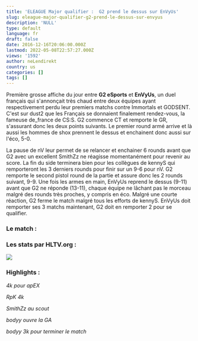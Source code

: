 ```yaml
---
title: 'ELEAGUE Major qualifier :  G2 prend le dessus sur EnVyUs'
slug: eleague-major-qualifier-g2-prend-le-dessus-sur-envyus
description: 'NULL'
type: default
language: fr
draft: false
date: 2016-12-16T20:06:00.000Z
lastmod: 2022-05-08T22:57:27.000Z
views: '1592'
author: neLendirekt
country: us
categories: []
tags: []
---
```

Première grosse affiche du jour entre **G2 eSports** et **EnVyUs**, un duel français qui s'annonçait très chaud entre deux équipes ayant respectivement perdu leur premiers matchs contre Immortals et GODSENT. C'est sur dust2 que les Français se donnaient finalement rendez-vous, la fameuse de\_france de CS:S. G2 commence CT et remporte le GR, s'assurant donc les deux points suivants. Le premier round armé arrive et là aussi les hommes de shox prennent le dessus et enchainent donc aussi sur l'éco, 5-0.

La pause de nV leur permet de se relancer et enchainer 6 rounds avant que G2 avec un excellent SmithZz ne réagisse momentanément pour revenir au score. La fin du side terminera bien pour les collègues de kennyS qui remporteront les 3 derniers rounds pour finir sur un 9-6 pour nV. G2 remporte le second pistol round de la partie et assure donc les 2 rounds suivant, 9-9\. Une fois les armes en main, EnVyUs reprend le dessus (9-11) avant que G2 ne réponde (13-11), chaque équipe ne lâchant pas le morceau malgré des rounds très proches, y compris en éco. Malgré une courte réaction, G2 ferme le match malgré tous les efforts de kennyS. EnVyUs doit remporter ses 3 matchs maintenant, G2 doit en remporter 2 pour se qualifier.

### Le match :

### Les stats par HLTV.org :

_![](/storage/images/58544924cac94g2nvpng.png)_

### Highlights :

 _4k pour apEX_  

 _RpK 4k_  

 _SmithZz au scout_  

 _bodyy ouvre la GA_  

 _bodyy 3k pour terminer le match_  
